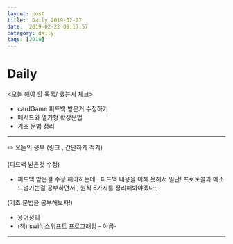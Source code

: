 ```yaml
---
layout: post
title:  Daily 2019-02-22
date:  2019-02-22 09:17:57
category: daily
tags: [2019]
---
```


# Daily

<오늘 해야 할 목록/ 했는지 체크>

- cardGame 피드백 받은거 수정하기
- 메서드와 열거형 확장문법
- 기초 문법 정리

------

✏️ 오늘의 공부 (링크 , 간단하게 적기)

(피드백 받은것 수정)

- 피드백 받은걸 수정 해야하는데.. 피드백 내용을 이해 못해서 일단! 프로토콜과 메소드넘기는걸 공부하면서 , 원칙 5가지를 정리해봐야겠다;;

(기초 문법을 공부해보자!)

* 용어정리
* (책) swift 스위프트 프로그래밍 - 야곰-

------

